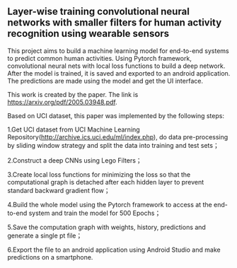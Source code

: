 ## Layer-wise training convolutional neural networks with smaller filters for human activity recognition using wearable sensors

This project aims to build a machine learning model for end-to-end systems to predict common human activities. Using Pytorch framework, convolutional neural nets with local loss functions to build a deep network. After the model is trained, it is saved and exported to an android application. The predictions are made using the model and get the UI interface.

This work is created by the paper. The link is https://arxiv.org/pdf/2005.03948.pdf.

Based on UCI dataset, this paper was implemented by the following steps:

1.Get UCI dataset from UCI Machine Learning Repository(http://archive.ics.uci.edu/ml/index.php), do data pre-processing by sliding window strategy and split the data into training and test sets；

2.Construct a deep CNNs using Lego Filters；

3.Create local loss functions for minimizing the loss so that the computational graph is detached after each hidden layer to prevent standard backward gradient flow；

4.Build the whole model using the Pytorch framework to access at the end-to-end system and train the model for 500 Epochs；

5.Save the computation graph with weights, history, predictions and generate a single pt file；

6.Export the file to an android application using Android Studio and make predictions on a smartphone.
